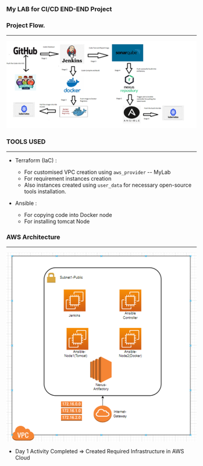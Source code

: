 ###             My LAB for CI/CD END-END Project

### Project Flow. 
------------------

![preview](Terraform/Images/image1.png)

### TOOLS USED
----------------

* Terraform (IaC) :
     
  * For customised VPC creation using `aws_provider` -- MyLab
  * For requirement instances creation
  * Also instances created using `user_data` for necessary open-source tools installation.

* Ansible :
  
  * For copying code into Docker node
  * For installing tomcat Node
  
### AWS Architecture ###
--------------------
![preview](Terraform/Images/image2.png)


* Day 1 Activity Completed => Created Required Infrastructure in AWS Cloud

